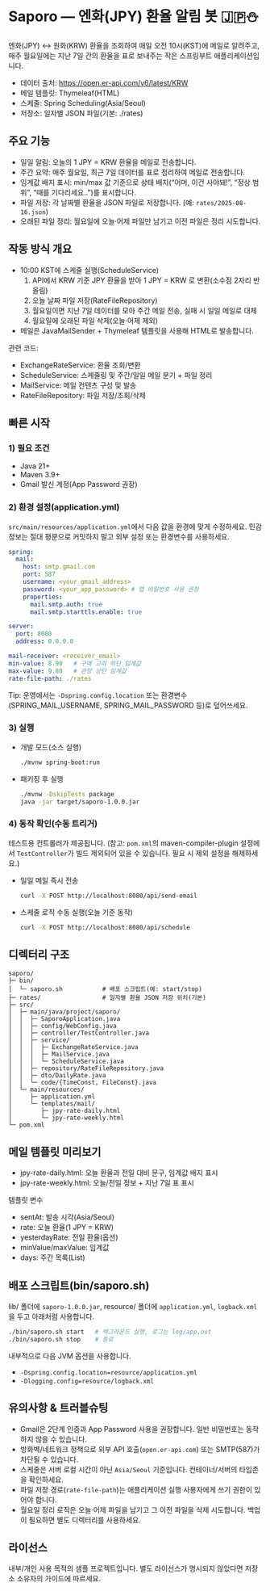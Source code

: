 # Saporo — 엔화(JPY) 환율 알림 봇 🇯🇵⛄

엔화(JPY) ↔ 원화(KRW) 환율을 조회하여 매일 오전 10시(KST)에 메일로 알려주고, 매주 월요일에는 지난 7일 간의 환율을 표로 보내주는 작은 스프링부트 애플리케이션입니다.

- 데이터 출처: https://open.er-api.com/v6/latest/KRW
- 메일 템플릿: Thymeleaf(HTML)
- 스케줄: Spring Scheduling(Asia/Seoul)
- 저장소: 일자별 JSON 파일(기본: ./rates)


## 주요 기능
- 일일 알림: 오늘의 1 JPY = KRW 환율을 메일로 전송합니다.
- 주간 요약: 매주 월요일, 최근 7일 데이터를 표로 정리하여 메일로 전송합니다.
- 임계값 배지 표시: min/max 값 기준으로 상태 배지(“어머, 이건 사야돼!”, “정상 범위”, “때를 기다리세요..”)를 표시합니다.
- 파일 저장: 각 날짜별 환율을 JSON 파일로 저장합니다. (예: `rates/2025-08-16.json`)
- 오래된 파일 정리: 월요일에 오늘·어제 파일만 남기고 이전 파일은 정리 시도합니다.


## 작동 방식 개요
- 10:00 KST에 스케줄 실행(ScheduleService)
  1) API에서 KRW 기준 JPY 환율을 받아 1 JPY = KRW 로 변환(소수점 2자리 반올림)
  2) 오늘 날짜 파일 저장(RateFileRepository)
  3) 월요일이면 지난 7일 데이터를 모아 주간 메일 전송, 실패 시 일일 메일로 대체
  4) 월요일에 오래된 파일 삭제(오늘·어제 제외)
- 메일은 JavaMailSender + Thymeleaf 템플릿을 사용해 HTML로 발송합니다.

관련 코드: 
- ExchangeRateService: 환율 조회/변환
- ScheduleService: 스케줄링 및 주간/일일 메일 분기 + 파일 정리
- MailService: 메일 컨텐츠 구성 및 발송
- RateFileRepository: 파일 저장/조회/삭제


## 빠른 시작
### 1) 필요 조건
- Java 21+
- Maven 3.9+
- Gmail 발신 계정(App Password 권장)

### 2) 환경 설정(application.yml)
`src/main/resources/application.yml`에서 다음 값을 환경에 맞게 수정하세요. 민감정보는 절대 평문으로 커밋하지 말고 외부 설정 또는 환경변수를 사용하세요.

```yaml
spring:
  mail:
    host: smtp.gmail.com
    port: 587
    username: <your_gmail_address>
    password: <your_app_password> # 앱 비밀번호 사용 권장
    properties:
      mail.smtp.auth: true
      mail.smtp.starttls.enable: true

server:
  port: 8080
  address: 0.0.0.0

mail-receiver: <receiver_email>
min-value: 8.90   # 구매 고려 하단 임계값
max-value: 9.80   # 관망 상단 임계값
rate-file-path: ./rates
```

Tip: 운영에서는 `-Dspring.config.location` 또는 환경변수(SPRING_MAIL_USERNAME, SPRING_MAIL_PASSWORD 등)로 덮어쓰세요.

### 3) 실행
- 개발 모드(소스 실행)
  ```bash
  ./mvnw spring-boot:run
  ```
- 패키징 후 실행
  ```bash
  ./mvnw -DskipTests package
  java -jar target/saporo-1.0.0.jar
  ```

### 4) 동작 확인(수동 트리거)
테스트용 컨트롤러가 제공됩니다. (참고: `pom.xml`의 maven-compiler-plugin 설정에서 `TestController`가 빌드 제외되어 있을 수 있습니다. 필요 시 제외 설정을 해제하세요.)
- 일일 메일 즉시 전송
  ```bash
  curl -X POST http://localhost:8080/api/send-email
  ```
- 스케줄 로직 수동 실행(오늘 기준 동작)
  ```bash
  curl -X POST http://localhost:8080/api/schedule
  ```


## 디렉터리 구조
```
saporo/
├─ bin/
│  └─ saporo.sh           # 배포 스크립트(예: start/stop)
├─ rates/                 # 일자별 환율 JSON 저장 위치(기본)
├─ src/
│  ├─ main/java/project/saporo/
│  │  ├─ SaporoApplication.java
│  │  ├─ config/WebConfig.java
│  │  ├─ controller/TestController.java
│  │  ├─ service/
│  │  │  ├─ ExchangeRateService.java
│  │  │  ├─ MailService.java
│  │  │  └─ ScheduleService.java
│  │  ├─ repository/RateFileRepository.java
│  │  ├─ dto/DailyRate.java
│  │  └─ code/{TimeConst, FileConst}.java
│  └─ main/resources/
│     ├─ application.yml
│     └─ templates/mail/
│        ├─ jpy-rate-daily.html
│        └─ jpy-rate-weekly.html
└─ pom.xml
```


## 메일 템플릿 미리보기
- jpy-rate-daily.html: 오늘 환율과 전일 대비 문구, 임계값 배지 표시
- jpy-rate-weekly.html: 오늘/전일 정보 + 지난 7일 표 표시

템플릿 변수
- sentAt: 발송 시각(Asia/Seoul)
- rate: 오늘 환율(1 JPY = KRW)
- yesterdayRate: 전일 환율(옵션)
- minValue/maxValue: 임계값
- days: 주간 목록(List<DailyRate>)


## 배포 스크립트(bin/saporo.sh)
lib/ 폴더에 `saporo-1.0.0.jar`, resource/ 폴더에 `application.yml`, `logback.xml`을 두고 아래처럼 사용합니다.
```bash
./bin/saporo.sh start   # 백그라운드 실행, 로그는 log/app.out
./bin/saporo.sh stop    # 종료
```
내부적으로 다음 JVM 옵션을 사용합니다.
- `-Dspring.config.location=resource/application.yml`
- `-Dlogging.config=resource/logback.xml`


## 유의사항 & 트러블슈팅
- Gmail은 2단계 인증과 App Password 사용을 권장합니다. 일반 비밀번호는 동작하지 않을 수 있습니다.
- 방화벽/네트워크 정책으로 외부 API 호출(`open.er-api.com`) 또는 SMTP(587)가 차단될 수 있습니다.
- 스케줄은 서버 로컬 시간이 아닌 `Asia/Seoul` 기준입니다. 컨테이너/서버의 타임존을 확인하세요.
- 파일 저장 경로(`rate-file-path`)는 애플리케이션 실행 사용자에게 쓰기 권한이 있어야 합니다.
- 월요일 정리 로직은 오늘·어제 파일을 남기고 그 이전 파일을 삭제 시도합니다. 백업이 필요하면 별도 디렉터리를 사용하세요.


## 라이선스
내부/개인 사용 목적의 샘플 프로젝트입니다. 별도 라이선스가 명시되지 않았다면 저장소 소유자의 가이드에 따르세요.
